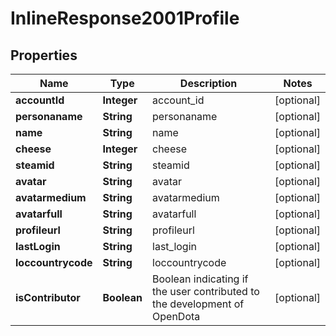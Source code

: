 
# InlineResponse2001Profile

## Properties
Name | Type | Description | Notes
------------ | ------------- | ------------- | -------------
**accountId** | **Integer** | account_id |  [optional]
**personaname** | **String** | personaname |  [optional]
**name** | **String** | name |  [optional]
**cheese** | **Integer** | cheese |  [optional]
**steamid** | **String** | steamid |  [optional]
**avatar** | **String** | avatar |  [optional]
**avatarmedium** | **String** | avatarmedium |  [optional]
**avatarfull** | **String** | avatarfull |  [optional]
**profileurl** | **String** | profileurl |  [optional]
**lastLogin** | **String** | last_login |  [optional]
**loccountrycode** | **String** | loccountrycode |  [optional]
**isContributor** | **Boolean** | Boolean indicating if the user contributed to the development of OpenDota |  [optional]



